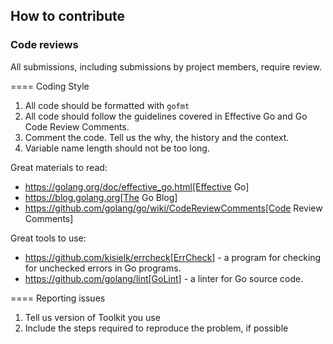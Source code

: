 ## How to contribute

### Code reviews

All submissions, including submissions by project members, require review.


==== Coding Style

1. All code should be formatted with `gofmt`
2. All code should follow the guidelines covered in Effective Go and Go Code Review Comments.
3. Comment the code. Tell us the why, the history and the context.
4. Variable name length should not be too long.

Great materials to read:

* https://golang.org/doc/effective_go.html[Effective Go]
* https://blog.golang.org[The Go Blog]
* https://github.com/golang/go/wiki/CodeReviewComments[Code Review Comments]

Great tools to use:

- https://github.com/kisielk/errcheck[ErrCheck] - a program for checking for unchecked errors in Go programs.
- https://github.com/golang/lint[GoLint] - a linter for Go source code.

==== Reporting issues

1. Tell us version of Toolkit you use
2. Include the steps required to reproduce the problem, if possible
